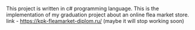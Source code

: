 
This project is written in c# programming language.
This is the implementation of my graduation project about an online flea market store.
link - https://kpk-fleamarket-diplom.ru/
(maybe it will stop working soon)
